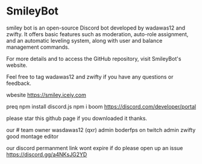 # SmileyBot

 smiley bot is an open-source Discord bot developed by wadawas12 and zwifty. It offers basic features such as moderation, auto-role assignment, and an automatic leveling system, along with user and balance management commands.

For more details and to access the GitHub repository, visit SmileyBot's website.

 Feel free to tag wadawas12 and zwifty if you have any questions or feedback.

wbesite https://smiley.iceiy.com

preq
npm install discord.js
npm i
boom 
https://discord.com/developer/portal


please  star this github page if you downloaded it thanks.

our # team
owner wasdawas12 (qxr)
admin boderfps on twitch
admin zwifty  good montage editor

our discord 
permanment link wont expire if do please open up an issue
https://discord.gg/a4NKsJG2YD


